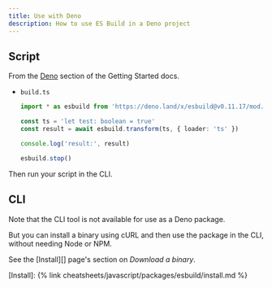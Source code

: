 ```yaml
---
title: Use with Deno
description: How to use ES Build in a Deno project
---
```



## Script

From the [Deno](https://esbuild.github.io/getting-started/#deno) section of the Getting Started docs.

- `build.ts`
    ```typescript
    import * as esbuild from 'https://deno.land/x/esbuild@v0.11.17/mod.js'

    const ts = 'let test: boolean = true'
    const result = await esbuild.transform(ts, { loader: 'ts' })

    console.log('result:', result)

    esbuild.stop()
    ```

Then run your script in the CLI.


## CLI

Note that the CLI tool is not available for use as a Deno package.

But you can install a binary using cURL and then use the package in the CLI, without needing Node or NPM.

See the [Install][] page's section on _Download a binary_.

[Install]: {% link cheatsheets/javascript/packages/esbuild/install.md %}
